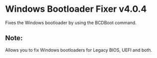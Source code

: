 # Windows Bootloader Fixer v4.0.4
Fixes the Windows bootloader by using the BCDBoot command.
## Note:
Allows you to fix Windows bootloaders for Legacy BIOS, UEFI and both.

